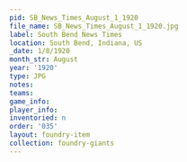 ```yaml
---
pid: SB_News_Times_August_1_1920
file_name: SB_News_Times_August_1_1920.jpg
label: South Bend News Times
location: South Bend, Indiana, US
_date: 1/8/1920
month_str: August
year: '1920'
type: JPG
notes: 
teams: 
game_info: 
player_info: 
inventoried: n
order: '035'
layout: foundry-item
collection: foundry-giants
---
```

